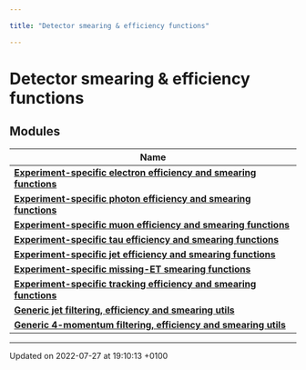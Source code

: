 ```yaml
---

title: "Detector smearing & efficiency functions"

---
```


# Detector smearing & efficiency functions



## Modules

| Name           |
| -------------- |
| **[Experiment-specific electron efficiency and smearing functions](http://example.org/modules/group__smearing__elec/)**  |
| **[Experiment-specific photon efficiency and smearing functions](http://example.org/modules/group__smearing__photon/)**  |
| **[Experiment-specific muon efficiency and smearing functions](http://example.org/modules/group__smearing__muon/)**  |
| **[Experiment-specific tau efficiency and smearing functions](http://example.org/modules/group__smearing__tau/)**  |
| **[Experiment-specific jet efficiency and smearing functions](http://example.org/modules/group__smearing__jet/)**  |
| **[Experiment-specific missing-ET smearing functions](http://example.org/modules/group__smearing__met/)**  |
| **[Experiment-specific tracking efficiency and smearing functions](http://example.org/modules/group__smearing__trk/)**  |
| **[Generic jet filtering, efficiency and smearing utils](http://example.org/modules/group__smearing__particle/)**  |
| **[Generic 4-momentum filtering, efficiency and smearing utils](http://example.org/modules/group__smearing__mom/)**  |






-------------------------------

Updated on 2022-07-27 at 19:10:13 +0100